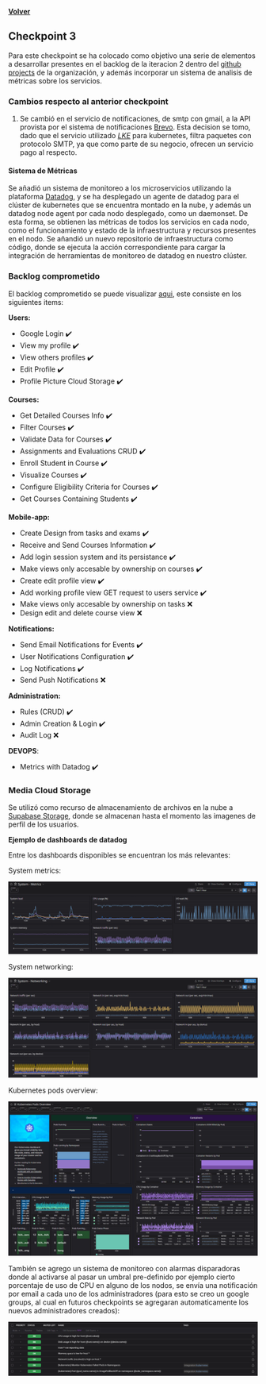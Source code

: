 [**Volver**](../README.md)

## Checkpoint 3

Para este checkpoint se ha colocado como objetivo una serie de elementos a desarrollar presentes en el backlog de la iteracion 2 dentro del [github projects](https://github.com/orgs/ClassConnect-org/projects/1/views/2) de la organización, y además incorporar un sistema de analisis de métricas sobre los servicios.

### Cambios respecto al anterior checkpoint

1. Se cambió en el servicio de notificaciones, de smtp con gmail, a la API provista por el sistema de notificaciones [Brevo](https://www.brevo.com/). Esta decision se tomo, dado que el servicio utilizado [*LKE*](https://techdocs.akamai.com/cloud-computing/docs/getting-started-with-lke-linode-kubernetes-engine) para kubernetes, filtra paquetes con protocolo SMTP, ya que como parte de su negocio, ofrecen un servicio pago al respecto.

#### Sistema de Métricas

Se añadió un sistema de monitoreo a los microservicios utilizando la plataforma [Datadog](https://www.datadoghq.com/), y se ha desplegado un agente de datadog para el clúster de kubernetes que se encuentra montado en la nube, y además un datadog node agent por cada nodo desplegado, como un daemonset.
De esta forma, se obtienen las métricas de todos los servicios en cada nodo, como el funcionamiento y estado de la infraestructura y recursos presentes en el nodo.
Se añandió un nuevo repositorio de infraestructura como código, donde se ejecuta la acción correspondiente para cargar la integración de herramientas de monitoreo de datadog en nuestro clúster.

### Backlog comprometido

El backlog comprometido se puede visualizar [aqui](https://github.com/orgs/ClassConnect-org/projects/1/views/3), este consiste en los siguientes items:

**Users:**

- Google Login ✔️
- View my profile  ✔️
- View others profiles ✔️
- Edit Profile ✔️
- Profile Picture Cloud Storage ✔️
  
**Courses:**

- Get Detailed Courses Info ✔️
- Filter Courses ✔️
- Validate Data for Courses  ✔️
- Assignments and Evaluations CRUD ✔️
- Enroll Student in Course  ✔️
- Visualize Courses ✔️
- Configure Eligibility Criteria for Courses ✔️
- Get Courses Containing Students ✔️
  
**Mobile-app:**

- Create Design from tasks and exams ✔️
- Receive and Send Courses Information ✔️
- Add login session system and its persistance ✔️
- Make views only accesable by ownership on courses  ✔️
- Create edit profile view ✔️
- Add working profile view GET request to users service ✔️
- Make views only accesable by ownership on tasks ❌
- Design edit and delete course view ❌

**Notifications:**

- Send Email Notifications for Events  ✔️
- User Notifications Configuration ✔️
- Log Notifications  ✔️
- Send Push Notifications ❌

**Administration:**

- Rules (CRUD)  ✔️
- Admin Creation & Login ✔️
- Audit Log ❌

**DEVOPS**:
 - Metrics with Datadog  ✔️ 

### Media Cloud Storage

Se utilizó como recurso de almacenamiento de archivos en la nube a [Supabase Storage](https://supabase.com/docs/guides/storage), donde se almacenan hasta el momento las imagenes de perfil de los usuarios.


**Ejemplo de dashboards de datadog**

Entre los dashboards disponibles se encuentran los más relevantes:

System metrics:


![system metrics](../img/system_metrics.png)


System networking: 

![system networking](../img/system_networking.png)


Kubernetes pods overview:


![kubernetes pods overview](../img/kube_pods.png)


También se agrego un sistema de monitoreo con alarmas disparadoras donde al activarse al pasar un umbral pre-definido por ejemplo cierto porcentaje de uso de CPU en alguno de los nodos, se envía una notificación por email a cada uno de los administradores (para esto se creo un google groups, al cual en futuros checkpoints se agregaran automaticamente los nuevos administradores creados):

![monitor](../img/monitor.png)
